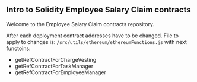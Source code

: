 ## Intro to Solidity Employee Salary Claim contracts
Welcome to the Employee Salary Claim contracts repository.

After each deployment contract addresses have to be changed. File to apply to changes is: `/src/utils/ethereum/ethereumFunctions.js` with next functoins: 
- getRefContractForChargeVesting
- getRefContractForTaskManager
- getRefContractForEmployeeManager
